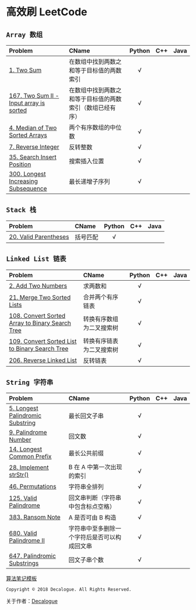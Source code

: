 # 高效刷 LeetCode

## `Array 数组`

Problem | CName | Python | C++ | Java
:------- | :----- | :----: | :----: | :----:
[1. Two Sum](https://github.com/Decalogue/AlgorithmMap/blob/master/leetcode/1.md) | 在数组中找到两数之和等于目标值的两数索引 | √ | |
[167. Two Sum II - Input array is sorted](https://github.com/Decalogue/AlgorithmMap/blob/master/leetcode/167.md) |  在数组中找到两数之和等于目标值的两数索引（数组已经有序） | √ | |
[4. Median of Two Sorted Arrays](https://github.com/Decalogue/AlgorithmMap/blob/master/leetcode/4.md) | 两个有序数组的中位数 | √ | |
[7. Reverse Integer](https://github.com/Decalogue/AlgorithmMap/blob/master/leetcode/7.md) | 反转整数 | √ | |
[35. Search Insert Position](https://github.com/Decalogue/AlgorithmMap/blob/master/leetcode/35.md) | 搜索插入位置| √ | |
[300. Longest Increasing Subsequence](https://github.com/Decalogue/AlgorithmMap/blob/master/leetcode/300.md) | 最长递增子序列 | √ | |

## `Stack 栈`

Problem | CName | Python | C++ | Java
:------- | :----- | :----: | :----: | :----:
[20. Valid Parentheses](https://github.com/Decalogue/AlgorithmMap/blob/master/leetcode/20.md) | 括号匹配 | √ | |

## `Linked List 链表`

Problem | CName | Python | C++ | Java
:------- | :----- | :----: | :----: | :----:
[2. Add Two Numbers](https://github.com/Decalogue/AlgorithmMap/blob/master/leetcode/2.md) | 求两数和 | √ | |
[21. Merge Two Sorted Lists](https://github.com/Decalogue/AlgorithmMap/blob/master/leetcode/21.md) | 合并两个有序链表 | √ | |
[108. Convert Sorted Array to Binary Search Tree](https://github.com/Decalogue/AlgorithmMap/blob/master/leetcode/108.md) | 转换有序数组为二叉搜索树 | √ | |
[109. Convert Sorted List to Binary Search Tree](https://github.com/Decalogue/AlgorithmMap/blob/master/leetcode/109.md) | 转换有序链表为二叉搜索树 | √ | |
[206. Reverse Linked List](https://github.com/Decalogue/AlgorithmMap/blob/master/leetcode/206.md) | 反转链表 | √ | |

## `String 字符串`

Problem | CName | Python | C++ | Java
:------- | :----- | :----: | :----: | :----:
[5. Longest Palindromic Substring](https://github.com/Decalogue/AlgorithmMap/blob/master/leetcode/5.md) | 最长回文子串 | √ | |
[9. Palindrome Number](https://github.com/Decalogue/AlgorithmMap/blob/master/leetcode/9.md) | 回文数 | √ | |
[14. Longest Common Prefix](https://github.com/Decalogue/AlgorithmMap/blob/master/leetcode/14.md) | 最长公共前缀 | √ | |
[28. Implement strStr()](https://github.com/Decalogue/AlgorithmMap/blob/master/leetcode/28.md) | B 在 A 中第一次出现的索引 | √ | |
[46. Permutations](https://github.com/Decalogue/AlgorithmMap/blob/master/leetcode/46.md) | 字符串全排列 | √ | |
[125. Valid Palindrome](https://github.com/Decalogue/AlgorithmMap/blob/master/leetcode/125.md) | 回文串判断（字符串中包含标点空格） | √ | |
[383. Ransom Note](https://github.com/Decalogue/AlgorithmMap/blob/master/leetcode/383.md) | A 是否可由 B 构造 | √ | |
[680. Valid Palindrome II](https://github.com/Decalogue/AlgorithmMap/blob/master/leetcode/680.md) | 字符串中至多删除一个字符后是否可以构成回文串 | √ | |
[647. Palindromic Substrings](https://github.com/Decalogue/AlgorithmMap/blob/master/leetcode/647.md) | 回文子串个数 | √ | |

[算法笔记模板](https://github.com/Decalogue/AlgorithmMap/blob/master/leetcode/template.md)


`Copyright © 2018 Decalogue. All Rights Reserved.`

关于作者：[Decalogue](https://www.decalogue.cn)
